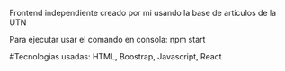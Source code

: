 Frontend independiente creado por mi usando la base de articulos de la UTN

Para ejecutar usar el comando en consola: npm start

#Tecnologias usadas: HTML, Boostrap, Javascript, React

